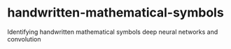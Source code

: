 # handwritten-mathematical-symbols
Identifying handwritten mathematical symbols deep neural networks and convolution
